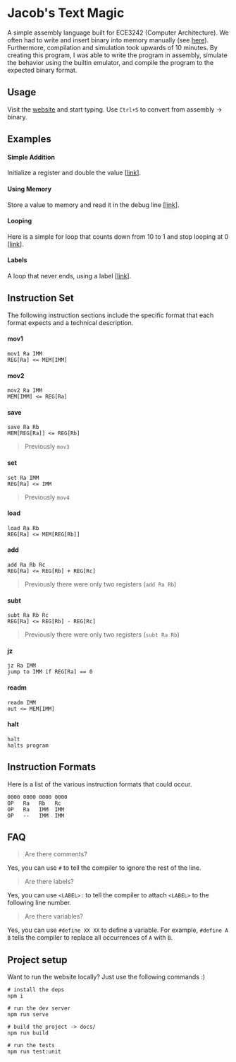 # Jacob's Text Magic
A simple assembly language built for ECE3242 (Computer Architecture). We often had to write and insert binary into memory manually (see [here](https://github.com/jsmith/set-associative-cache/commit/880d9868ce18cff4e11e5c2b4c03660739c4faa4#diff-6be5ac8b4479b3a22d07d63bb0338fe9)). Furthermore, compilation and simulation took upwards of 10 minutes. By creating this program, I was able to write the program in assembly, simulate the behavior using the builtin emulator, and compile the program to the expected binary format.

## Usage
Visit the [website](https://jacobsmith.me/assembly) and start typing. Use `Ctrl+S` to convert from assembly -> binary.

## Examples
#### Simple Addition
Initialize a register and double the value [[link](https://jacobsmith.me/assembly/#/?text=set%20R1%201%0Aadd%20R1%20R1%20R1%0Ahalt)].

#### Using Memory
Store a value to memory and read it in the debug line [[link](http://jacobsmith.me/assembly/#/?text=set%20R1%2055%0Amov2%20R1%200%0Areadm%200%0Ahalt)].

#### Looping
Here is a simple for loop that counts down from 10 to 1 and stop looping at 0 [[link](https://jacobsmith.me/assembly/#/?text=%23define%20ONE%20R0%0A%23define%20COUNT%20R1%0A%23define%20TEMP%20R2%0Aset%20ONE%201%0Aset%20COUNT%2010%0A%0Asave%20COUNT%20COUNT%20%23%20store%20COUNT%20in%20address%20COUNT%0Asubt%20COUNT%20COUNT%20ONE%0A%0A%23%20Since%20our%20only%20instruction%20for%20control%20flow%20is%20jz,%20it%27s%20very%20awkward%20to%20break%20out%20of%20loops%0Amov1%20TEMP%201%20%23%20TEMP%20%3D%20MEM%5B1%5D%0Ajz%20TEMP%202%0A%0Areadm%201%0Areadm%202%0Areadm%203%0Areadm%204%0Areadm%205%0Areadm%206%0Areadm%207%0Areadm%208%0Areadm%209%0Areadm%2010%0A%0Ahalt)].

#### Labels
A loop that never ends, using a label [[link](https://jacobsmith.me/assembly/#/?text=%23%20dummy%20instruction%0Aadd%20R1%20R1%20R1%0A%0Aloop%3A%0A%20%20%20%20jz%20R1%20loop%0A)].


## Instruction Set
The following instruction sections include the specific format that each format expects and a technical description.

#### mov1
```
mov1 Ra IMM
REG[Ra] <= MEM[IMM]
```

#### mov2
```
mov2 Ra IMM
MEM[IMM] <= REG[Ra]
```

#### save
```
save Ra Rb
MEM[REG[Ra]] <= REG[Rb]
```
> Previously `mov3`

#### set
```
set Ra IMM
REG[Ra] <= IMM
```
> Previously `mov4`

#### load
```
load Ra Rb
REG[Ra] <= MEM[REG[Rb]]
```

#### add
```
add Ra Rb Rc
REG[Ra] <= REG[Rb] + REG[Rc]
```
> Previously there were only two registers (`add Ra Rb`)

#### subt
```
subt Ra Rb Rc
REG[Ra] <= REG[Rb] - REG[Rc]
```
> Previously there were only two registers (`subt Ra Rb`)

#### jz
```
jz Ra IMM
jump to IMM if REG[Ra] == 0
```

#### readm
```
readm IMM
out <= MEM[IMM]
```

#### halt
```
halt
halts program
```


## Instruction Formats
Here is a list of the various instruction formats that could occur.
```
0000 0000 0000 0000
OP   Ra   Rb   Rc
OP   Ra   IMM  IMM
OP   --   IMM  IMM
```

## FAQ
> Are there comments?

Yes, you can use `#` to tell the compiler to ignore the rest of the line.

> Are there labels?

Yes, you can use `<LABEL>:` to tell the compiler to attach `<LABEL>` to the following line number.

> Are there variables?

Yes, you can use `#define XX XX` to define a variable. For example, `#define A B` tells the compiler to replace all occurrences of `A` with `B`.

## Project setup
Want to run the website locally? Just use the following commands :)
```
# install the deps
npm i

# run the dev server
npm run serve

# build the project -> docs/
npm run build

# run the tests
npm run test:unit
```
